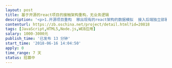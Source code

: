 ```yaml
---                
layout: post       
title: 基于开源的react项目的接触架构重构，无业务逻辑           
description: '<p>1.开源项目重构  移出现有的react架构的数据模拟  接入后端独立部署的服务接口</p><p>2.要求结构清晰 思路明确  代码可重用</p><p>3.保证前端可以编译称静态前段</p><p>4.注释明确  逻辑清晰</p><p><br></p>'     
contenturl: https://zb.oschina.net/project/detail.html?id=20818      
tags: [JavaScript,HTML5,Node.js,WEB应用]            
salary: 1000-3000元          
publish_time: '已发布 13 分钟'         
start_time: '2018-06-16 14:04:50'           
apply: 0                   
time_range: 7 天              
status: 招募中                  
---                 
```


